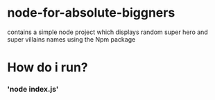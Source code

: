 # node-for-absolute-biggners
contains a simple node project which displays random super hero and super villains  names using the Npm package 
# How do i run?
### 'node index.js'
